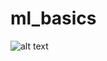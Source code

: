 # ml_basics
![alt text](https://raw.githubusercontent.com/iamkabilan/ml_basics/branch/path/to/download.png)
